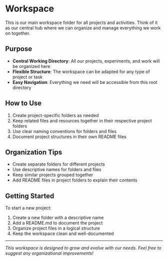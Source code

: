 # Workspace

This is our main workspace folder for all projects and activities. Think of it as our central hub where we can organize and manage everything we work on together.

## Purpose

- **Central Working Directory**: All our projects, experiments, and work will be organized here
- **Flexible Structure**: The workspace can be adapted for any type of project or task
- **Easy Navigation**: Everything we need will be accessible from this root directory

## How to Use

1. Create project-specific folders as needed
2. Keep related files and resources together in their respective project folders
3. Use clear naming conventions for folders and files
4. Document project structures in their own README files

## Organization Tips

- Create separate folders for different projects
- Use descriptive names for folders and files
- Keep similar projects grouped together
- Add README files in project folders to explain their contents

## Getting Started

To start a new project:
1. Create a new folder with a descriptive name
2. Add a README.md to document the project
3. Organize project files in a logical structure
4. Keep the workspace clean and well-documented

---
*This workspace is designed to grow and evolve with our needs. Feel free to suggest any organizational improvements!* 